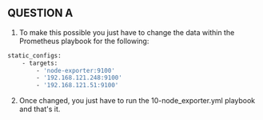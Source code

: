 ## QUESTION A

1. To make this possible you just have to change the data within the Prometheus playbook for the following:
```bash
static_configs:
    - targets:
        - 'node-exporter:9100'
        - '192.168.121.248:9100'
        - '192.168.121.51:9100'
```
2. Once changed, you just have to run the 10-node_exporter.yml playbook and that's it.